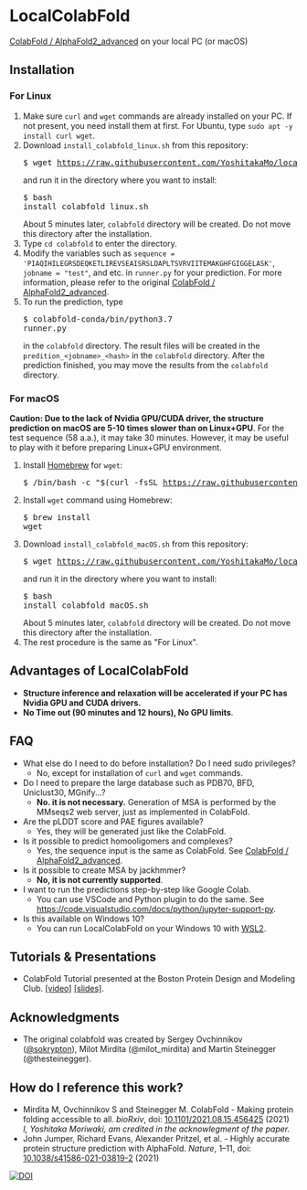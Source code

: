 # LocalColabFold

[ColabFold / AlphaFold2_advanced](https://colab.research.google.com/github/sokrypton/ColabFold/blob/main/beta/AlphaFold2_advanced.ipynb) on your local PC (or macOS)

## Installation

### For Linux

1. Make sure `curl` and `wget` commands are already installed on your PC. If not present, you need install them at first. For Ubuntu, type `sudo apt -y install curl wget`.
1. Download `install_colabfold_linux.sh` from this repository:<pre>$ wget https://raw.githubusercontent.com/YoshitakaMo/localcolabfold/main/install_colabfold_linux.sh</pre> and run it in the directory where you want to install:<pre>$ bash install_colabfold_linux.sh</pre>About 5 minutes later, `colabfold` directory will be created. Do not move this directory after the installation.
1. Type `cd colabfold` to enter the directory.
1. Modify the variables such as `sequence = 'PIAQIHILEGRSDEQKETLIREVSEAISRSLDAPLTSVRVIITEMAKGHFGIGGELASK'`, `jobname = "test"`, and etc. in `runner.py` for your prediction. For more information, please refer to the original [ColabFold / AlphaFold2_advanced](https://colab.research.google.com/github/sokrypton/ColabFold/blob/main/beta/AlphaFold2_advanced.ipynb).
1. To run the prediction, type <pre>$ colabfold-conda/bin/python3.7 runner.py</pre>in the `colabfold` directory. The result files will be created in the `predition_<jobname>_<hash>` in the `colabfold` directory. After the prediction finished, you may move the results from the `colabfold` directory.

### For macOS

**Caution: Due to the lack of Nvidia GPU/CUDA driver, the structure prediction on macOS are 5-10 times slower than on Linux+GPU**. For the test sequence (58 a.a.), it may take 30 minutes. However, it may be useful to play with it before preparing Linux+GPU environment.

1. Install [Homebrew](https://brew.sh/index_ja) for `wget`:<pre>$ /bin/bash -c "$(curl -fsSL https://raw.githubusercontent.com/Homebrew/install/HEAD/install.sh)"</pre>
1. Install `wget` command using Homebrew:<pre>$ brew install wget</pre>
1. Download `install_colabfold_macOS.sh` from this repository:<pre>$ wget https://raw.githubusercontent.com/YoshitakaMo/localcolabfold/main/install_colabfold_macOS.sh</pre> and run it in the directory where you want to install:<pre>$ bash install_colabfold_macOS.sh</pre>About 5 minutes later, `colabfold` directory will be created. Do not move this directory after the installation.
1. The rest procedure is the same as "For Linux".

## Advantages of LocalColabFold
- **Structure inference and relaxation will be accelerated if your PC has Nvidia GPU and CUDA drivers.**
- **No Time out (90 minutes and 12 hours), No GPU limits**.

## FAQ
- What else do I need to do before installation? Do I need sudo privileges?
  - No, except for installation of `curl` and `wget` commands.
- Do I need to prepare the large database such as PDB70, BFD, Uniclust30, MGnify...?
  - **No. it is not necessary.** Generation of MSA is performed by the MMseqs2 web server, just as implemented in ColabFold.
- Are the pLDDT score and PAE figures available?
  - Yes, they will be generated just like the ColabFold.
- Is it possible to predict homooligomers and complexes?
  - Yes, the sequence input is the same as ColabFold. See [ColabFold / AlphaFold2_advanced](https://colab.research.google.com/github/sokrypton/ColabFold/blob/main/beta/AlphaFold2_advanced.ipynb).
- Is it possible to create MSA by jackhmmer?
  - **No, it is not currently supported**.
- I want to run the predictions step-by-step like Google Colab.
  - You can use VSCode and Python plugin to do the same. See https://code.visualstudio.com/docs/python/jupyter-support-py.
- Is this available on Windows 10?
  - You can run LocalColabFold on your Windows 10 with [WSL2](https://docs.microsoft.com/en-us/windows/wsl/install-win10).

## Tutorials & Presentations
- ColabFold Tutorial presented at the Boston Protein Design and Modeling Club. [[video]](https://www.youtube.com/watch?v=Rfw7thgGTwI) [[slides]](https://docs.google.com/presentation/d/1mnffk23ev2QMDzGZ5w1skXEadTe54l8-Uei6ACce8eI).

## Acknowledgments
- The original colabfold was created by Sergey Ovchinnikov ([@sokrypton](https://twitter.com/sokrypton)), Milot Mirdita (@milot_mirdita) and Martin Steinegger (@thesteinegger).

## How do I reference this work?

- Mirdita M, Ovchinnikov S and Steinegger M. ColabFold - Making protein folding accessible to all. *bioRxiv*, doi: [10.1101/2021.08.15.456425](https://www.biorxiv.org/content/10.1101/2021.08.15.456425) (2021)<br>*I, Yoshitaka Moriwaki, am credited in the acknowlegment of the paper.*
- John Jumper, Richard Evans, Alexander Pritzel, et al. -  Highly accurate protein structure prediction with AlphaFold. *Nature*, 1–11, doi: [10.1038/s41586-021-03819-2](https://www.nature.com/articles/s41586-021-03819-2) (2021)



[![DOI](https://zenodo.org/badge/doi/10.5281/zenodo.5123296.svg)](https://doi.org/10.5281/zenodo.5123296)
